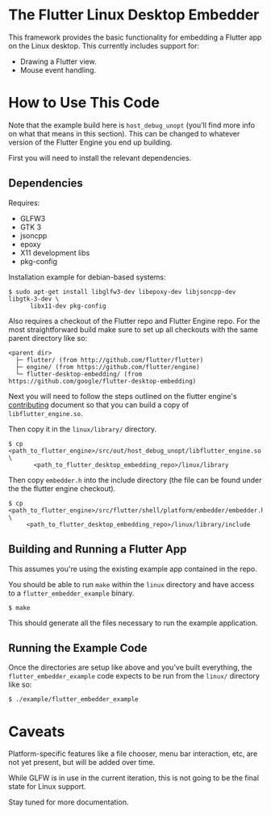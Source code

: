 # The Flutter Linux Desktop Embedder

This framework provides the basic functionality for embedding a Flutter app on
the Linux desktop. This currently includes support for:

*   Drawing a Flutter view.
*   Mouse event handling.

# How to Use This Code

Note that the example build here is `host_debug_unopt` (you'll find more info on
what that means in this section). This can be changed to whatever version of the
Flutter Engine you end up building.

First you will need to install the relevant dependencies.

## Dependencies

Requires:

*   GLFW3
*   GTK 3
*   jsoncpp
*   epoxy
*   X11 development libs
*   pkg-config

Installation example for debian-based systems:

```
$ sudo apt-get install libglfw3-dev libepoxy-dev libjsoncpp-dev libgtk-3-dev \
      libx11-dev pkg-config
```

Also requires a checkout of the Flutter repo and Flutter Engine repo. For the
most straightforward build make sure to set up all checkouts with the same
parent directory like so:

```
<parent dir>
  ├─ flutter/ (from http://github.com/flutter/flutter)
  ├─ engine/ (from https://github.com/flutter/engine)
  └─ flutter-desktop-embedding/ (from https://github.com/google/flutter-desktop-embedding)
```

Next you will need to follow the steps outlined on the flutter engine's
[contributing](https://github.com/flutter/engine/blob/master/CONTRIBUTING.md)
document so that you can build a copy of `libflutter_engine.so`.

Then copy it in the `linux/library/` directory.

```
$ cp <path_to_flutter_engine>/src/out/host_debug_unopt/libflutter_engine.so \
       <path_to_flutter_desktop_embedding_repo>/linux/library
```

Then copy `embedder.h` into the include directory (the file can be found under
the the flutter engine checkout).

```
$ cp <path_to_flutter_engine>/src/flutter/shell/platform/embedder/embedder.h \
     <path_to_flutter_desktop_embedding_repo>/linux/library/include
```

## Building and Running a Flutter App

This assumes you're using the existing example app contained in the repo.

You should be able to run `make` within the `linux` directory and have access to
a `flutter_embedder_example` binary.

```
$ make
```

This should generate all the files necessary to run the example application.

## Running the Example Code

Once the directories are setup like above and you've built everything, the
`flutter_embedder_example` code expects to be run from the `linux/` directory
like so:

```
$ ./example/flutter_embedder_example
```

# Caveats

Platform-specific features like a file chooser, menu bar interaction, etc, are
not yet present, but will be added over time.

While GLFW is in use in the current iteration, this is not going to be the final
state for Linux support.

Stay tuned for more documentation.
